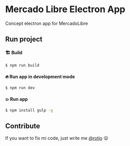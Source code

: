 # Mercado Libre Electron App
Concept electron app for MercadoLibre

## Run project

#### 🏗️ Build  
```sh
$ npm run build
```

#### 🔥 Run app in development mode
```sh
$ npm run dev
```

#### 💥 Run app
```sh
$ npm install gulp -g
```

## Contribute

If you want to fix mi code, just write me 
[@rotjo](https://twitter.com/realrotjo) 😛